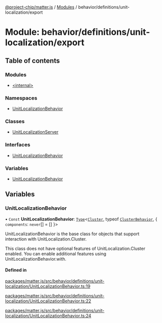 [@project-chip/matter.js](../README.md) / [Modules](../modules.md) / behavior/definitions/unit-localization/export

# Module: behavior/definitions/unit-localization/export

## Table of contents

### Modules

- [\<internal\>](behavior_definitions_unit_localization_export._internal_.md)

### Namespaces

- [UnitLocalizationBehavior](behavior_definitions_unit_localization_export.UnitLocalizationBehavior.md)

### Classes

- [UnitLocalizationServer](../classes/behavior_definitions_unit_localization_export.UnitLocalizationServer.md)

### Interfaces

- [UnitLocalizationBehavior](../interfaces/behavior_definitions_unit_localization_export.UnitLocalizationBehavior-1.md)

### Variables

- [UnitLocalizationBehavior](behavior_definitions_unit_localization_export.md#unitlocalizationbehavior)

## Variables

### UnitLocalizationBehavior

• `Const` **UnitLocalizationBehavior**: [`Type`](../interfaces/behavior_cluster_export.ClusterBehavior.Type.md)\<[`Cluster`](../interfaces/cluster_export.UnitLocalization.Cluster.md), typeof [`ClusterBehavior`](behavior_cluster_export.ClusterBehavior.md), \{ `components`: `never`[] = [] }\>

UnitLocalizationBehavior is the base class for objects that support interaction with UnitLocalization.Cluster.

This class does not have optional features of UnitLocalization.Cluster enabled. You can enable additional features
using UnitLocalizationBehavior.with.

#### Defined in

[packages/matter.js/src/behavior/definitions/unit-localization/UnitLocalizationBehavior.ts:19](https://github.com/project-chip/matter.js/blob/2d9f2165d2672864fda3496a6d0d5f93597f82c6/packages/matter.js/src/behavior/definitions/unit-localization/UnitLocalizationBehavior.ts#L19)

[packages/matter.js/src/behavior/definitions/unit-localization/UnitLocalizationBehavior.ts:22](https://github.com/project-chip/matter.js/blob/2d9f2165d2672864fda3496a6d0d5f93597f82c6/packages/matter.js/src/behavior/definitions/unit-localization/UnitLocalizationBehavior.ts#L22)

[packages/matter.js/src/behavior/definitions/unit-localization/UnitLocalizationBehavior.ts:24](https://github.com/project-chip/matter.js/blob/2d9f2165d2672864fda3496a6d0d5f93597f82c6/packages/matter.js/src/behavior/definitions/unit-localization/UnitLocalizationBehavior.ts#L24)
